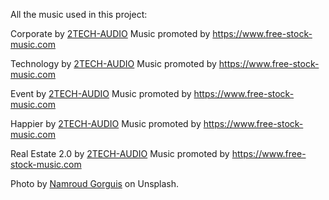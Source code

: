 


All the music used in this project:

Corporate by [2TECH-AUDIO](https://2tech-audio.bandcamp.com)
Music promoted by https://www.free-stock-music.com

Technology by [2TECH-AUDIO](https://2tech-audio.bandcamp.com)
Music promoted by https://www.free-stock-music.com

Event by [2TECH-AUDIO](https://2tech-audio.bandcamp.com)
Music promoted by https://www.free-stock-music.com

Happier by [2TECH-AUDIO](https://2tech-audio.bandcamp.com)
Music promoted by https://www.free-stock-music.com

Real Estate 2.0 by [2TECH-AUDIO](https://2tech-audio.bandcamp.com)
Music promoted by https://www.free-stock-music.com

Photo by [Namroud Gorguis](https://unsplash.com/@namroud?utm_source=unsplash&utm_medium=referral&utm_content=creditCopyText) on Unsplash.
  